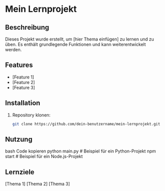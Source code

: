 # Mein Lernprojekt

##  Beschreibung
Dieses Projekt wurde erstellt, um [hier Thema einfügen] zu lernen und zu üben. Es enthält grundlegende Funktionen und kann weiterentwickelt werden.

##  Features
- [Feature 1]
- [Feature 2]
- [Feature 3]

##  Installation
1. Repository klonen:
   ```bash
   git clone https://github.com/dein-benutzername/mein-lernprojekt.git
## Nutzung
bash
Code kopieren
python main.py  # Beispiel für ein Python-Projekt
npm start       # Beispiel für ein Node.js-Projekt
## Lernziele
[Thema 1]
[Thema 2]
[Thema 3]
